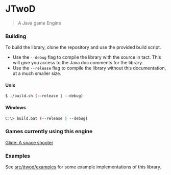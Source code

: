 # JTwoD
> A Java game Engine

### Building

To build the library, clone the repository and use the provided build script.

* Use the `--debug` flag to compile the library with the source in tact. This will give you access to the Java doc comments for the library.
* Use the `--release` flag to compile the library without this documentation, at a much smaller size.

#### Unix

```sh
$ ./build.sh (--release | --debug)
```

#### Windows

```sh
C:\> build.bat (--release | --debug)
```

### Games currently using this engine

[Glide: A space shooter](http://github.com/nathan-fiscaletti/glide)

### Examples

See [src/jtwod/examples](https://github.com/nathan-fiscaletti/jtwod/tree/master/src/jtwod/examples) for some example implementations of this library.
